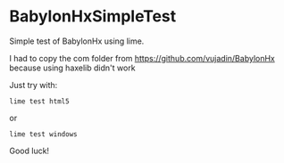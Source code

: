 # BabylonHxSimpleTest
Simple test of BabylonHx using lime.

I had to copy the com folder from https://github.com/vujadin/BabylonHx because using haxelib didn't work

Just try with:

    lime test html5
or

    lime test windows


Good luck!
